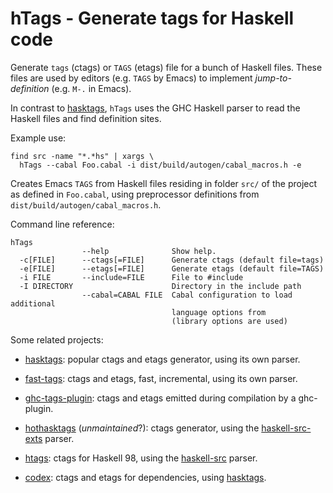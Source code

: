 hTags - Generate tags for Haskell code
======================================

Generate `tags` (ctags) or `TAGS` (etags) file for a bunch of Haskell files.
These files are used by editors (e.g. `TAGS` by Emacs) to implement _jump-to-definition_ (e.g. `M-.` in Emacs).

In contrast to [hasktags](http://hackage.haskell.org/package/hasktags), `hTags` uses the GHC Haskell parser to read the Haskell files and find definition sites.

Example use:
```
find src -name "*.*hs" | xargs \
  hTags --cabal Foo.cabal -i dist/build/autogen/cabal_macros.h -e
```
Creates Emacs `TAGS` from Haskell files residing in folder `src/` of the project as defined in `Foo.cabal`, using preprocessor definitions from `dist/build/autogen/cabal_macros.h`.

Command line reference:
```
hTags
                --help              Show help.
  -c[FILE]      --ctags[=FILE]      Generate ctags (default file=tags)
  -e[FILE]      --etags[=FILE]      Generate etags (default file=TAGS)
  -i FILE       --include=FILE      File to #include
  -I DIRECTORY                      Directory in the include path
                --cabal=CABAL FILE  Cabal configuration to load additional
                                    language options from
                                    (library options are used)
```

Some related projects:

- [hasktags](http://hackage.haskell.org/package/hasktags):
  popular ctags and etags generator, using its own parser.

- [fast-tags](https://hackage.haskell.org/package/fast-tags):
  ctags and etags, fast, incremental, using its own parser.

- [ghc-tags-plugin](https://hackage.haskell.org/package/ghc-tags-plugin):
  ctags and etags emitted during compilation by a ghc-plugin.

- [hothasktags](https://hackage.haskell.org/package/hothasktags)
  (_unmaintained_?):
  ctags generator, using the [haskell-src-exts](https://hackage.haskell.org/package/haskell-src-exts) parser.

- [htags](https://hackage.haskell.org/package/htags):
  ctags for Haskell 98, using the [haskell-src](https://hackage.haskell.org/package/haskell-src) parser.

- [codex](https://hackage.haskell.org/package/codex):
  ctags and etags for dependencies, using
  [hasktags](http://hackage.haskell.org/package/hasktags).
